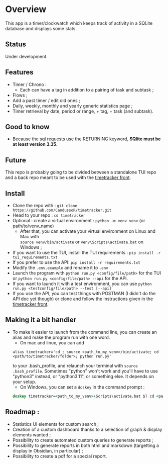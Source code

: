 # Overview

This app is a timer/clockwatch which keeps track of activity in a SQLite database and displays some stats.

## Status
Under development.

## Features
* Timer / Chrono :
  * Each can have a tag in addition to a pairing of task and subtask ;
* Flows ;
* Add a past timer / edit old ones ;
* Daily, weekly, monthly and yearly generic statistics page ;
* Timer retrieval by date, period or range, + tag, + task (and subtask).

## Good to know
* Because the sql requests use the RETURNING keyword, **SQlite must be at least version 3.35**.

## Future
This repo is probably going to be divided between a standalone TUI repo and a back repo meant to be used with the [timetracker front](https://github.com/CandussoR/timetracker_front).

## Install
- Clone the repo with :
  ```git clone https://github.com/CandussoR/timetracker.git```
- Head to your repo :
  ```cd timetracker```
- Optional : create a virtual environment :
  ```python -m venv venv``` (or path/to/venv_name)
  - After that, you can activate your virtual environment on Linux and Mac with  
  ```source venv/bin/activate```
  or
  ```venv\Scripts\activate.bat``` on Windows ;
- If you want to use the TUI, install the TUI requirements :
  ```pip install -r tui_requirements.txt```
- If you prefer to use the API:
  ```pip install -r requirements.txt```
- Modify the `.env.example` and rename it to `.env`
- Launch the program with `python run.py <config/file/path>` for the TUI or `python run.py <config/file/path> --api` for the API.
- If you want to launch it with a test environment, you can use `python run.py <testconfig/file/path> --test [--api]`
- If you use the API, you can test things with POSTMAN (I didn't do the API doc yet though) or clone and follow the instructions given in the [timetracker front](https://github.com/CandussoR/timetracker_front).

## Making it a bit handier
- To make it easier to launch from the command line, you can create an alias and make the program run with one word.  
  - On mac and linux, you can add  
  ```shell
  alias timetracker='cd ; source <path_to_my_venv>/bin/activate; cd <path/to/timetracker/folder>; python run.py'
  ```  
  to your .bash_profile, and relaunch your terminal with `source .bash_profile`. Sometimes "python" won't work and you'll have to use "python3" instead, or "python3.11", or something else. It depends on your setup.  
  - On Windows, you can set a `doskey` in the command prompt :
  ```cmd
  doskey timetracker=<path_to_my_venv>\Scripts\activate.bat $T cd <path/to/timetracker/folder> $T python run.py
  ```

## Roadmap :
* Statistics UI elements for custom search ;
* Creation of a custom dashboard thanks to a selection of graph & display elements wanted ;
* Possibility to create automated custom queries to generate reports ;
* Possibility to generate reports in both html and markdown (targetting a display in Obsidian, in particular) ;
* Possibility to create a pdf for a special report.
